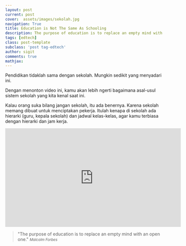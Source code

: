 ```yaml
---
layout: post
current: post
cover:  assets/images/sekolah.jpg
navigation: True
title: Education is Not The Same As Schooling
description: The purpose of education is to replace an empty mind with an open one.
tags: [edtech]
class: post-template
subclass: 'post tag-edtech'
author: sigit
comments: true
mathjax:
---
```


Pendidikan tidaklah sama dengan sekolah. Mungkin sedikit yang menyadari ini.

Dengan menonton video ini, kamu akan lebih ngerti bagaimana asal-usul sistem sekolah yang kita kenal saat ini.

Kalau orang suka bilang jangan sekolah, itu ada benernya. Karena sekolah memang dibuat untuk menciptakan pekerja. Itulah kenapa di sekolah ada hierarki (guru, kepala sekolah) dan jadwal kelas-kelas, agar kamu terbiasa dengan hierarki dan jam kerja.

<iframe width="560" height="315" src="https://www.youtube.com/embed/Omx5KrRVkMc" frameborder="0" allow="autoplay; encrypted-media" allowfullscreen></iframe>

> "The purpose of education is to replace an empty mind with an open one."
> <small><cite title="Malcolm Forbes">Malcolm Forbes</cite></small>